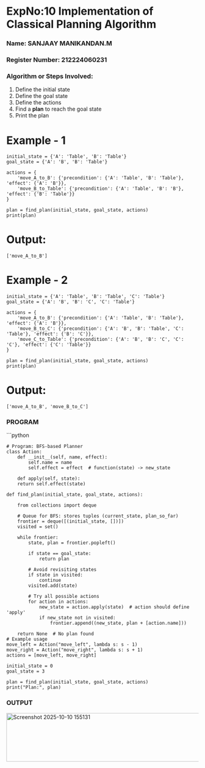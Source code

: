 # ExpNo:10 Implementation of Classical Planning Algorithm

<h3>Name: SANJAAY MANIKANDAN.M         </h3>
<h3>Register Number: 212224060231 </h3>
<H3> Algorithm or Steps Involved:</H3>
<ol>
  <li>Define the initial state</li>
  <li>Define the goal state</li>
  <li>Define the actions</li>
  <li>Find a <b>plan</b> to reach the goal state</li>
  <li>Print the plan</li>
</ol>

# Example - 1
```
initial_state = {'A': 'Table', 'B': 'Table'}
goal_state = {'A': 'B', 'B': 'Table'}

actions = {
    'move_A_to_B': {'precondition': {'A': 'Table', 'B': 'Table'}, 'effect': {'A': 'B'}},
    'move_B_to_Table': {'precondition': {'A': 'Table', 'B': 'B'}, 'effect': {'B': 'Table'}}
}

plan = find_plan(initial_state, goal_state, actions)
print(plan)
```
# Output:
```
['move_A_to_B']
```
# Example - 2
```
initial_state = {'A': 'Table', 'B': 'Table', 'C': 'Table'}
goal_state = {'A': 'B', 'B': 'C', 'C': 'Table'}

actions = {
    'move_A_to_B': {'precondition': {'A': 'Table', 'B': 'Table'}, 'effect': {'A': 'B'}},
    'move_B_to_C': {'precondition': {'A': 'B', 'B': 'Table', 'C': 'Table'}, 'effect': {'B': 'C'}},
    'move_C_to_Table': {'precondition': {'A': 'B', 'B': 'C', 'C': 'C'}, 'effect': {'C': 'Table'}}
}

plan = find_plan(initial_state, goal_state, actions)
print(plan)
```
# Output:
```
['move_A_to_B', 'move_B_to_C']
```

<h3>PROGRAM</h3>
```python
    
    # Program: BFS-based Planner
    class Action:
        def __init__(self, name, effect):
            self.name = name
            self.effect = effect  # function(state) -> new_state
            
        def apply(self, state):
        return self.effect(state)
        
    def find_plan(initial_state, goal_state, actions):
         
        from collections import deque

        # Queue for BFS: stores tuples (current_state, plan_so_far)
        frontier = deque([(initial_state, [])])
        visited = set()

        while frontier:
            state, plan = frontier.popleft()
       
            if state == goal_state:
                return plan  

            # Avoid revisiting states
            if state in visited:
                continue
            visited.add(state)

            # Try all possible actions
            for action in actions:
                new_state = action.apply(state)  # action should define 'apply'
                if new_state not in visited:
                    frontier.append((new_state, plan + [action.name]))

        return None  # No plan found
    # Example usage
    move_left = Action("move_left", lambda s: s - 1)
    move_right = Action("move_right", lambda s: s + 1)
    actions = [move_left, move_right]

    initial_state = 0
    goal_state = 3

    plan = find_plan(initial_state, goal_state, actions)
    print("Plan:", plan)



<h3>OUTPUT</h3>
<img width="546" height="127" alt="Screenshot 2025-10-10 155131" src="https://github.com/user-attachments/assets/7551a621-6347-4b33-9986-0bb57ae00ebb" />

